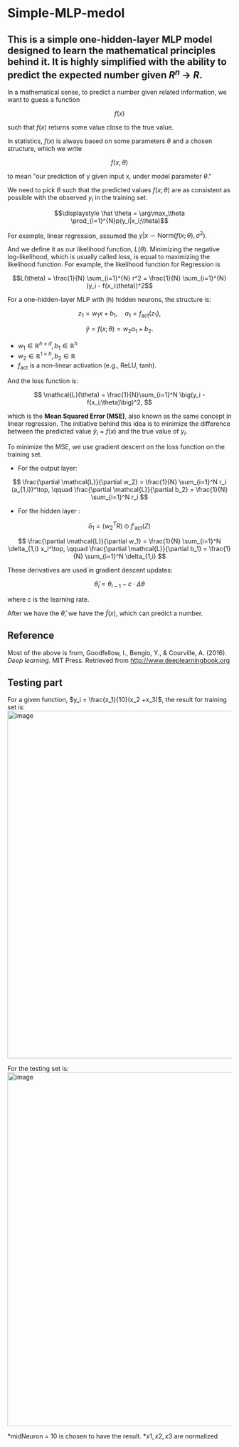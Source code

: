 # Simple-MLP-medol

## This is a simple one-hidden-layer MLP model designed to learn the mathematical principles behind it. It is highly simplified with the ability to predict the expected number given $R^n$ -> $R$.

In a mathematical sense, to predict a number given related information, we want to guess a function

$$f(x)$$

such that $f(x)$ returns some value close to the true value.

In statistics, $f(x)$ is always based on some parameters $\theta$ and a chosen structure, which we write

$$f(x;\theta)$$ 

to mean "our prediction of y given input x, under model parameter $\theta$."

We need to pick $\theta$ such that the predicted values $f(x;\theta)$ are as consistent as possible with the observed $y_i$ in the training set.

$$\displaystyle \hat \theta = \arg\max_\theta \prod_{i=1}^{N}p(y_i|x_i;\theta)$$

For example, linear regression, assumed the $y|x \backsim \text{Norm}(f(x;\theta), \sigma^2)$.

And we define it as our likelihood function, $L(\theta)$. Minimizing the negative log-likelihood, which is usually called loss, is equal to maximizing the likelihood function. For example, the likelihood function for Regression is

$$L(\theta) = \frac{1}{N} \sum_{i=1}^{N} r^2 = \frac{1}{N} \sum_{i=1}^{N} (y_i - f(x_i:\theta))^2$$

For a one-hidden-layer MLP with \(h\) hidden neurons, the structure is:

$$
z_1 = w_1 x + b_1, \quad 
a_1 = f_{\text{act}}(z_1),
$$

$$
\hat{y} = f(x;\theta) = w_2 a_1 + b_2.
$$

- $w_1 \in \mathbb{R}^{h \times d}, b_1 \in \mathbb{R}^h$  
- $w_2 \in \mathbb{R}^{1 \times h}, b_2 \in \mathbb{R}$  
- $f_{\text{act}}$ is a non-linear activation (e.g., ReLU, tanh).

And the loss function is:

$$
\mathcal{L}(\theta) = \frac{1}{N}\sum_{i=1}^N \big(y_i - f(x_i;\theta)\big)^2,
$$

which is the **Mean Squared Error (MSE)**, also known as the same concept in linear regression. The initiative behind this idea is to minimize the difference between the predicted value $\hat {y} _ i = f(x)$ and the true value of $y_i$.

To minimize the MSE, we use gradient descent on the loss function on the training set. 

- For the output layer:

$$
\frac{\partial \mathcal{L}}{\partial w_2} 
= \frac{1}{N} \sum_{i=1}^N r_i (a_{1,i})^\top,
\qquad
\frac{\partial \mathcal{L}}{\partial b_2} 
= \frac{1}{N} \sum_{i=1}^N r_i
$$

- For the hidden layer :

$$
\delta_1 = (w_2^T R) \odot f'_{\text{act}}(Z)
$$

$$
\frac{\partial \mathcal{L}}{\partial w_1} 
= \frac{1}{N} \sum_{i=1}^N \delta_{1,i} x_i^\top,
\qquad
\frac{\partial \mathcal{L}}{\partial b_1} 
= \frac{1}{N} \sum_{i=1}^N \delta_{1,i}
$$

These derivatives are used in gradient descent updates:

$$
\hat \theta_i = \theta_{i-1} - c \cdot \Delta \theta
$$ 

where c is the learning rate.

After we have the $\hat \theta$, we have the $\hat f(x)$, which can predict a number.
## Reference
Most of the above is from,
Goodfellow, I., Bengio, Y., & Courville, A. (2016). *Deep learning*. MIT Press. Retrieved from http://www.deeplearningbook.org


## Testing part
For a given function, $y_i = \frac{x_1}{10}(x_2 +x_3)$, the result for training set is: 
<img width="1161" height="781" alt="image" src="https://github.com/user-attachments/assets/cf613fec-5be8-4a46-bcad-14a8d93a2a3f" />

For the testing set is:
<img width="1096" height="795" alt="image" src="https://github.com/user-attachments/assets/6c434e94-cd28-4cca-95f2-e192920d4129" />

*midNeuron = 10 is chosen to have the result.
*$x1, x2, x3$ are normalized 











